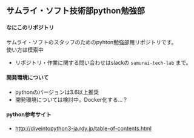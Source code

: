 ## サムライ・ソフト技術部python勉強部
#### なにこのリポジトリ
サムライ・ソフトのスタッフのためのpyhton勉強部用リポジトリです。  
使い方は模索中

- リポジトリ・作業に関する問い合わせはslackの `samurai-tech-lab` まで。

#### 開発環境について
- pythonのバージョンは3.6以上推奨
- 開発環境については検討中。Docker化する…？

#### python参考サイト
- http://diveintopython3-ja.rdy.jp/table-of-contents.html
